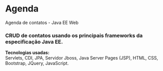 # Agenda
Agenda de contatos - Java EE Web
### CRUD de contatos usando os principais frameworks da especificação Java EE.
**Tecnologias usadas:**\
  Servlets, CDI, JPA, Servidor Jboss, Java Server Pages (JSP), HTML, CSS, Bootstrap, JQuery, JavaScript.
